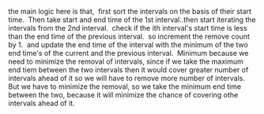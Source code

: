 the main logic here is that,
​
first sort the intervals on the basis of their start time.
​
Then take start and end time of the 1st interval..
​
then start iterating the intervals from the 2nd interval.
​
check if the ith interval's start time is less than the end time of the previous interval.
​
so increment the remove count by 1.
​
and update the end time of the interval with the minimum of the two end time's of the current and the previous interval.
​
Minimum because we need to minimize the removal of intervals,
since if we take the maximum end tiem between the two intervals then it would cover greater number of intervals ahead of it so we will have to remove more number of intervals.
​
But we have to minimize the removal, so we take the minimum end time between the two, because it will minimize the chance of covering othe intervals ahead of it.